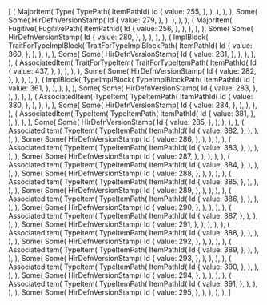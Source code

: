 [
    (
        MajorItem(
            Type(
                TypePath(
                    ItemPathId(
                        Id {
                            value: 255,
                        },
                    ),
                ),
            ),
        ),
        Some(
            Some(
                HirDefnVersionStamp(
                    Id {
                        value: 279,
                    },
                ),
            ),
        ),
    ),
    (
        MajorItem(
            Fugitive(
                FugitivePath(
                    ItemPathId(
                        Id {
                            value: 256,
                        },
                    ),
                ),
            ),
        ),
        Some(
            Some(
                HirDefnVersionStamp(
                    Id {
                        value: 280,
                    },
                ),
            ),
        ),
    ),
    (
        ImplBlock(
            TraitForTypeImplBlock(
                TraitForTypeImplBlockPath(
                    ItemPathId(
                        Id {
                            value: 360,
                        },
                    ),
                ),
            ),
        ),
        Some(
            Some(
                HirDefnVersionStamp(
                    Id {
                        value: 281,
                    },
                ),
            ),
        ),
    ),
    (
        AssociatedItem(
            TraitForTypeItem(
                TraitForTypeItemPath(
                    ItemPathId(
                        Id {
                            value: 437,
                        },
                    ),
                ),
            ),
        ),
        Some(
            Some(
                HirDefnVersionStamp(
                    Id {
                        value: 282,
                    },
                ),
            ),
        ),
    ),
    (
        ImplBlock(
            TypeImplBlock(
                TypeImplBlockPath(
                    ItemPathId(
                        Id {
                            value: 361,
                        },
                    ),
                ),
            ),
        ),
        Some(
            Some(
                HirDefnVersionStamp(
                    Id {
                        value: 283,
                    },
                ),
            ),
        ),
    ),
    (
        AssociatedItem(
            TypeItem(
                TypeItemPath(
                    ItemPathId(
                        Id {
                            value: 380,
                        },
                    ),
                ),
            ),
        ),
        Some(
            Some(
                HirDefnVersionStamp(
                    Id {
                        value: 284,
                    },
                ),
            ),
        ),
    ),
    (
        AssociatedItem(
            TypeItem(
                TypeItemPath(
                    ItemPathId(
                        Id {
                            value: 381,
                        },
                    ),
                ),
            ),
        ),
        Some(
            Some(
                HirDefnVersionStamp(
                    Id {
                        value: 285,
                    },
                ),
            ),
        ),
    ),
    (
        AssociatedItem(
            TypeItem(
                TypeItemPath(
                    ItemPathId(
                        Id {
                            value: 382,
                        },
                    ),
                ),
            ),
        ),
        Some(
            Some(
                HirDefnVersionStamp(
                    Id {
                        value: 286,
                    },
                ),
            ),
        ),
    ),
    (
        AssociatedItem(
            TypeItem(
                TypeItemPath(
                    ItemPathId(
                        Id {
                            value: 383,
                        },
                    ),
                ),
            ),
        ),
        Some(
            Some(
                HirDefnVersionStamp(
                    Id {
                        value: 287,
                    },
                ),
            ),
        ),
    ),
    (
        AssociatedItem(
            TypeItem(
                TypeItemPath(
                    ItemPathId(
                        Id {
                            value: 384,
                        },
                    ),
                ),
            ),
        ),
        Some(
            Some(
                HirDefnVersionStamp(
                    Id {
                        value: 288,
                    },
                ),
            ),
        ),
    ),
    (
        AssociatedItem(
            TypeItem(
                TypeItemPath(
                    ItemPathId(
                        Id {
                            value: 385,
                        },
                    ),
                ),
            ),
        ),
        Some(
            Some(
                HirDefnVersionStamp(
                    Id {
                        value: 289,
                    },
                ),
            ),
        ),
    ),
    (
        AssociatedItem(
            TypeItem(
                TypeItemPath(
                    ItemPathId(
                        Id {
                            value: 386,
                        },
                    ),
                ),
            ),
        ),
        Some(
            Some(
                HirDefnVersionStamp(
                    Id {
                        value: 290,
                    },
                ),
            ),
        ),
    ),
    (
        AssociatedItem(
            TypeItem(
                TypeItemPath(
                    ItemPathId(
                        Id {
                            value: 387,
                        },
                    ),
                ),
            ),
        ),
        Some(
            Some(
                HirDefnVersionStamp(
                    Id {
                        value: 291,
                    },
                ),
            ),
        ),
    ),
    (
        AssociatedItem(
            TypeItem(
                TypeItemPath(
                    ItemPathId(
                        Id {
                            value: 388,
                        },
                    ),
                ),
            ),
        ),
        Some(
            Some(
                HirDefnVersionStamp(
                    Id {
                        value: 292,
                    },
                ),
            ),
        ),
    ),
    (
        AssociatedItem(
            TypeItem(
                TypeItemPath(
                    ItemPathId(
                        Id {
                            value: 389,
                        },
                    ),
                ),
            ),
        ),
        Some(
            Some(
                HirDefnVersionStamp(
                    Id {
                        value: 293,
                    },
                ),
            ),
        ),
    ),
    (
        AssociatedItem(
            TypeItem(
                TypeItemPath(
                    ItemPathId(
                        Id {
                            value: 390,
                        },
                    ),
                ),
            ),
        ),
        Some(
            Some(
                HirDefnVersionStamp(
                    Id {
                        value: 294,
                    },
                ),
            ),
        ),
    ),
    (
        AssociatedItem(
            TypeItem(
                TypeItemPath(
                    ItemPathId(
                        Id {
                            value: 391,
                        },
                    ),
                ),
            ),
        ),
        Some(
            Some(
                HirDefnVersionStamp(
                    Id {
                        value: 295,
                    },
                ),
            ),
        ),
    ),
]